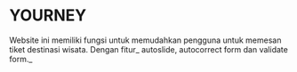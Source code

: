 # YOURNEY
Website ini memiliki fungsi untuk memudahkan pengguna untuk memesan tiket destinasi wisata. Dengan fitur_ autoslide, autocorrect form dan validate form._
